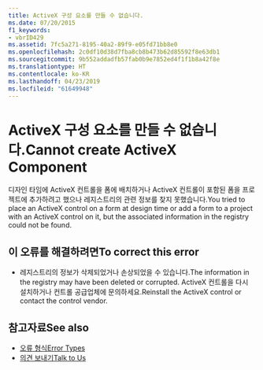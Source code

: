 ```yaml
---
title: ActiveX 구성 요소를 만들 수 없습니다.
ms.date: 07/20/2015
f1_keywords:
- vbrID429
ms.assetid: 7fc5a271-8195-40a2-89f9-e05fd71bb8e0
ms.openlocfilehash: 2c0df10d38d7fba8cb8b473b62d85592f8e63db1
ms.sourcegitcommit: 9b552addadfb57fab0b9e7852ed4f1f1b8a42f8e
ms.translationtype: HT
ms.contentlocale: ko-KR
ms.lasthandoff: 04/23/2019
ms.locfileid: "61649948"
---
```

# <a name="cannot-create-activex-component"></a><span data-ttu-id="83fd3-102">ActiveX 구성 요소를 만들 수 없습니다.</span><span class="sxs-lookup"><span data-stu-id="83fd3-102">Cannot create ActiveX Component</span></span>
<span data-ttu-id="83fd3-103">디자인 타임에 ActiveX 컨트롤을 폼에 배치하거나 ActiveX 컨트롤이 포함된 폼을 프로젝트에 추가하려고 했으나 레지스트리의 관련 정보를 찾지 못했습니다.</span><span class="sxs-lookup"><span data-stu-id="83fd3-103">You tried to place an ActiveX control on a form at design time or add a form to a project with an ActiveX control on it, but the associated information in the registry could not be found.</span></span>  
  
## <a name="to-correct-this-error"></a><span data-ttu-id="83fd3-104">이 오류를 해결하려면</span><span class="sxs-lookup"><span data-stu-id="83fd3-104">To correct this error</span></span>  
  
- <span data-ttu-id="83fd3-105">레지스트리의 정보가 삭제되었거나 손상되었을 수 있습니다.</span><span class="sxs-lookup"><span data-stu-id="83fd3-105">The information in the registry may have been deleted or corrupted.</span></span> <span data-ttu-id="83fd3-106">ActiveX 컨트롤을 다시 설치하거나 컨트롤 공급업체에 문의하세요.</span><span class="sxs-lookup"><span data-stu-id="83fd3-106">Reinstall the ActiveX control or contact the control vendor.</span></span>  
  
## <a name="see-also"></a><span data-ttu-id="83fd3-107">참고자료</span><span class="sxs-lookup"><span data-stu-id="83fd3-107">See also</span></span>

- [<span data-ttu-id="83fd3-108">오류 형식</span><span class="sxs-lookup"><span data-stu-id="83fd3-108">Error Types</span></span>](../../../visual-basic/programming-guide/language-features/error-types.md)
- [<span data-ttu-id="83fd3-109">의견 보내기</span><span class="sxs-lookup"><span data-stu-id="83fd3-109">Talk to Us</span></span>](/visualstudio/ide/talk-to-us)
